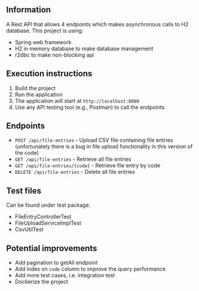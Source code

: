 ## Information
A Rest API that allows 4 endpoints which makes asynchronous calls to H2 database.
This project is using:
- Spring web framework
- H2 in memory database to make database management
- r2dbc to make non-blocking api

## Execution instructions
1. Build the project
2. Run the application
3. The application will start at `http://localhost:8080`
4. Use any API testing tool (e.g., Postman) to call the endpoints

## Endpoints

- `POST /api/file-entries` - Upload CSV file containing file entries (unfortunately there is a bug in file upload functionality in this version of the code)
- `GET /api/file-entries` - Retrieve all file entries
- `GET /api/file-entries/{code}` - Retrieve file entry by code
- `DELETE /api/file-entries` - Delete all file entries


## Test files 
Can be found under test package.
- FileEntryControllerTest
- FileUploadServiceImplTest
- CsvUtilTest

## Potential improvements
- Add pagination to getAll endpoint
- Add index on `code` column to improve the query performance
- Add more test cases, i.e. integration test
- Dockerize the project

